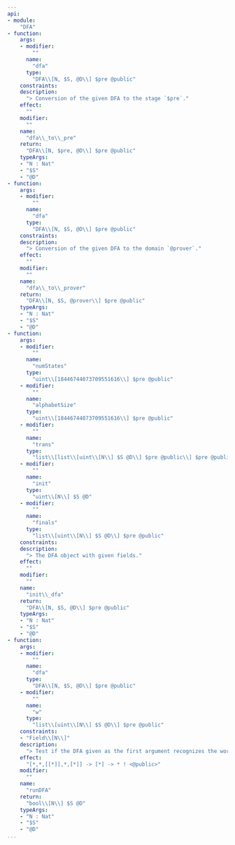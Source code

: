 ```yaml
---
api:
- module:
    "DFA"
- function:
    args:
    - modifier:
        ""
      name:
        "dfa"
      type:
        "DFA\\[N, $S, @D\\] $pre @public"
    constraints:
    description:
      "> Conversion of the given DFA to the stage `$pre`."
    effect:
      ""
    modifier:
      ""
    name:
      "dfa\\_to\\_pre"
    return:
      "DFA\\[N, $pre, @D\\] $pre @public"
    typeArgs:
    - "N : Nat"
    - "$S"
    - "@D"
- function:
    args:
    - modifier:
        ""
      name:
        "dfa"
      type:
        "DFA\\[N, $S, @D\\] $pre @public"
    constraints:
    description:
      "> Conversion of the given DFA to the domain `@prover`."
    effect:
      ""
    modifier:
      ""
    name:
      "dfa\\_to\\_prover"
    return:
      "DFA\\[N, $S, @prover\\] $pre @public"
    typeArgs:
    - "N : Nat"
    - "$S"
    - "@D"
- function:
    args:
    - modifier:
        ""
      name:
        "numStates"
      type:
        "uint\\[18446744073709551616\\] $pre @public"
    - modifier:
        ""
      name:
        "alphabetSize"
      type:
        "uint\\[18446744073709551616\\] $pre @public"
    - modifier:
        ""
      name:
        "trans"
      type:
        "list\\[list\\[uint\\[N\\] $S @D\\] $pre @public\\] $pre @public"
    - modifier:
        ""
      name:
        "init"
      type:
        "uint\\[N\\] $S @D"
    - modifier:
        ""
      name:
        "finals"
      type:
        "list\\[uint\\[N\\] $S @D\\] $pre @public"
    constraints:
    description:
      "> The DFA object with given fields."
    effect:
      ""
    modifier:
      ""
    name:
      "init\\_dfa"
    return:
      "DFA\\[N, $S, @D\\] $pre @public"
    typeArgs:
    - "N : Nat"
    - "$S"
    - "@D"
- function:
    args:
    - modifier:
        ""
      name:
        "dfa"
      type:
        "DFA\\[N, $S, @D\\] $pre @public"
    - modifier:
        ""
      name:
        "w"
      type:
        "list\\[uint\\[N\\] $S @D\\] $pre @public"
    constraints:
    - "Field\\[N\\]"
    description:
      "> Test if the DFA given as the first argument recognizes the word given as the second argument."
    effect:
      "[*,*,[[*]],*,[*]] -> [*] -> * ! <@public>"
    modifier:
      ""
    name:
      "runDFA"
    return:
      "bool\\[N\\] $S @D"
    typeArgs:
    - "N : Nat"
    - "$S"
    - "@D"
...
```

